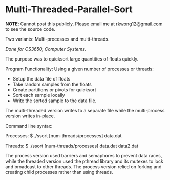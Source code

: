 # Multi-Threaded-Parallel-Sort

__NOTE__: Cannot post this publicly. Please email me at rkwong12@gmail.com to see the source code.

Two variants: Multi-processes and multi-threads.

_Done for CS3650, Computer Systems._

The purpose was to quicksort large quantities of floats quickly.

Program Functionality:
Using a given number of processes or threads:

- Setup the data file of floats
- Take random samples from the floats
- Create partitions or pivots for quicksort
- Sort each sample locally
- Write the sorted sample to the data file.
  
The multi-threaded version writes to a separate file while the multi-process version writes in-place.
  
 
Command line syntax:


Processes:
$ ./ssort [num-threads/processes] data.dat


Threads:
$ ./ssort [num-threads/processes] data.dat data2.dat


The process version used barriers and semaphores to prevent data races, while the threaded version
used the pthread library and its mutexes to lock and broadcast to other threads.
The process version relied on forking and creating child processes rather than using threads.
